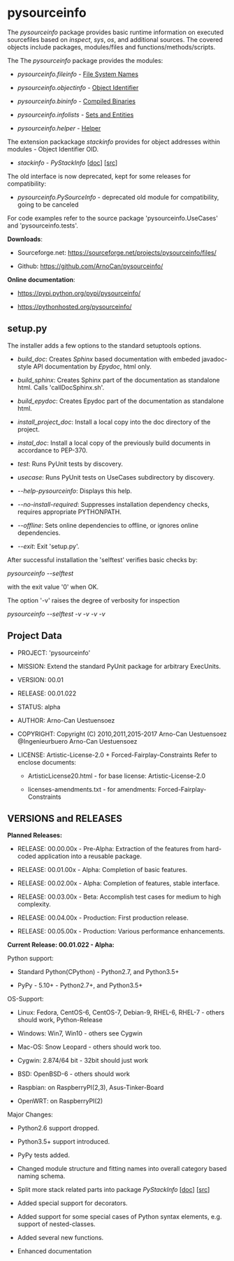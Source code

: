 pysourceinfo
==============

The *pysourceinfo* package provides basic runtime information on executed 
sourcefiles based on *inspect*, *sys*, *os*, and additional sources.
The covered objects include packages, modules/files and functions/methods/scripts. 

The The *pysourceinfo* package provides the modules:

* *pysourceinfo.fileinfo* - [File System Names](https://pythonhosted.org/pysourceinfo/namebinding.html#FILENAMEBINDING)

* *pysourceinfo.objectinfo* - [Object Identifier](https://pythonhosted.org/pysourceinfo/namebinding.html#OBJECTNAMEBINDING)

* *pysourceinfo.bininfo* - [Compiled Binaries](https://pythonhosted.org/pysourceinfo/namebinding.html#OBJECTNAMEBINDING)

* *pysourceinfo.infolists* - [Sets and Entities](https://pythonhosted.org/pysourceinfo/namebinding.html#SETSANDENTITIES)

* *pysourceinfo.helper* - [Helper](https://pythonhosted.org/pysourceinfo/helper.html#)

The extension packackage *stackinfo* provides for object addresses within modules - Object Identifier OID. 

* *stackinfo* - *PyStackInfo* \[[doc](https://pythonhosted.org/pystackinfo/)] \[[src](https://pypi.python.org/pypi/pystackinfo/)]

The old interface is now deprecated, kept for some releases for compatibility:

* *pysourceinfo.PySourceInfo* - deprecated old module for compatibility, going to be canceled


For code examples refer to the source package 'pysourceinfo.UseCases' and 'pysourceinfo.tests'.

**Downloads**:

* Sourceforge.net: https://sourceforge.net/projects/pysourceinfo/files/

* Github: https://github.com/ArnoCan/pysourceinfo/

**Online documentation**:

* https://pypi.python.org/pypi/pysourceinfo/

* https://pythonhosted.org/pysourceinfo/

setup.py
--------

The installer adds a few options to the standard setuptools options.

* *build_doc*: Creates *Sphinx* based documentation with embeded javadoc-style API documentation by *Epydoc*, html only.

* *build_sphinx*: Creates Sphinx part of the documentation as standalone html. Calls 'callDocSphinx.sh'.

* *build_epydoc*: Creates Epydoc part of the documentation as standalone html.

* *install_project_doc*: Install a local copy into the doc directory of the project.

* *instal_doc*: Install a local copy of the previously build documents in accordance to PEP-370.

* *test*: Runs PyUnit tests by discovery.

* *usecase*: Runs PyUnit tests on UseCases subdirectory by discovery.


* *--help-pysourceinfo*: Displays this help.

* *--no-install-required*: Suppresses installation dependency checks, requires appropriate PYTHONPATH.

* *--offline*: Sets online dependencies to offline, or ignores online dependencies.

* *--exit*: Exit 'setup.py'.


After successful installation the 'selftest' verifies basic checks by:

  *pysourceinfo --selftest*

with the exit value '0' when OK.

The option '-v' raises the degree of verbosity for inspection

  *pysourceinfo --selftest -v -v -v -v*
 

Project Data
------------

* PROJECT: 'pysourceinfo'

* MISSION: Extend the standard PyUnit package for arbitrary ExecUnits.

* VERSION: 00.01

* RELEASE: 00.01.022

* STATUS: alpha

* AUTHOR: Arno-Can Uestuensoez

* COPYRIGHT: Copyright (C) 2010,2011,2015-2017 Arno-Can Uestuensoez @Ingenieurbuero Arno-Can Uestuensoez

* LICENSE: Artistic-License-2.0 + Forced-Fairplay-Constraints
  Refer to enclose documents:
  
    *  ArtisticLicense20.html - for base license: Artistic-License-2.0 

    *  licenses-amendments.txt - for amendments: Forced-Fairplay-Constraints

VERSIONS and RELEASES
---------------------

**Planned Releases:**

* RELEASE: 00.00.00x - Pre-Alpha: Extraction of the features from hard-coded application into a reusable package.

* RELEASE: 00.01.00x - Alpha: Completion of basic features. 

* RELEASE: 00.02.00x - Alpha: Completion of features, stable interface. 

* RELEASE: 00.03.00x - Beta: Accomplish test cases for medium to high complexity.

* RELEASE: 00.04.00x - Production: First production release. 

* RELEASE: 00.05.00x - Production: Various performance enhancements.


**Current Release: 00.01.022 - Alpha:**

Python support: 

* Standard Python(CPython) - Python2.7, and Python3.5+ 

* PyPy - 5.10+ - Python2.7+, and Python3.5+

OS-Support:

* Linux: Fedora, CentOS-6, CentOS-7, Debian-9, RHEL-6, RHEL-7 - others should work, Python-Release 

* Windows: Win7, Win10 - others see Cygwin

* Mac-OS: Snow Leopard - others should work too.

* Cygwin: 2.874/64 bit - 32bit should just work

* BSD: OpenBSD-6 - others should work

* Raspbian: on RaspberryPI(2,3), Asus-Tinker-Board

* OpenWRT: on RaspberryPI(2)

Major Changes:

* Python2.6 support dropped.

* Python3.5+ support introduced.

* PyPy tests added.

* Changed module structure and fitting names into overall category based naming schema.

* Split more stack related parts into package *PyStackInfo* \[[doc](https://pythonhosted.org/pystackinfo/)] \[[src](https://pypi.python.org/pypi/pystackinfo/)]

* Added special support for decorators.

* Added support for some special cases of Python syntax elements, e.g. support of nested-classes.

* Added several new functions.

* Enhanced documentation
